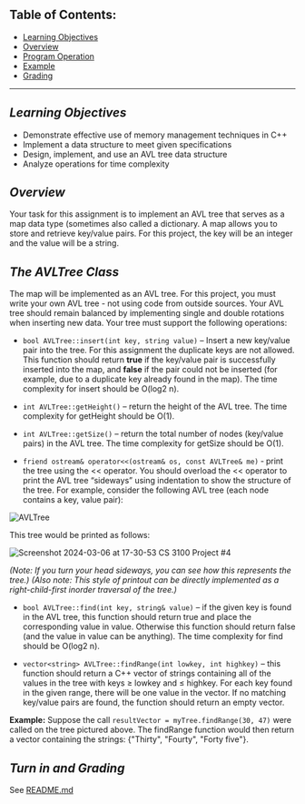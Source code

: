 ## Table of Contents:
* [Learning Objectives](#learning-objectives)
* [Overview](#overview)
* [Program Operation](#program-operation)
* [Example](#example-of-program-execution)
* [Grading](#turn-in-and-grading)

---

## _Learning Objectives_

- Demonstrate effective use of memory management techniques in C++
- Implement a data structure to meet given specifications
- Design, implement, and use an AVL tree data structure
- Analyze operations for time complexity

## _Overview_

  Your task for this assignment is to implement an AVL tree that serves as a map data type (sometimes also called a dictionary. A map allows you to store and retrieve key/value pairs. For this project, the key will be an integer and the value will be a string.

## _The AVLTree Class_

The map will be implemented as an AVL tree. For this project, you must write your own AVL tree - not using code from outside sources. Your AVL tree should remain balanced by implementing single and double rotations when inserting new data. Your tree must support the following operations: 

- `bool AVLTree::insert(int key, string value)` – Insert a new key/value pair into the tree. For this assignment the duplicate keys are not allowed. This function should return **true** if the key/value pair is successfully inserted into the map, and **false** if the pair could not be inserted (for example, due to a duplicate key already found in the map). The time complexity for insert should be O(log2 n).

- `int AVLTree::getHeight()` – return the height of the AVL tree. The time complexity for getHeight should be O(1).

- `int AVLTree::getSize()` – return the total number of nodes (key/value pairs) in the AVL tree. The time complexity for getSize should be O(1).

- `friend ostream& operator<<(ostream& os, const AVLTree& me)` ‐ print the tree using the << operator. You should overload the << operator to print the AVL tree “sideways” using indentation to show the structure of the tree. For example, consider the following AVL tree (each node contains a key, value pair):

![AVLTree](https://github.com/WSU-CS-3100/Project4/assets/108754033/2aec7ac5-0fb0-414b-9ca8-a34a551c078b)

This tree would be printed as follows:

![Screenshot 2024-03-06 at 17-30-53 CS 3100 Project #4](https://github.com/WSU-CS-3100/Project4/assets/108754033/dcbee2e6-433c-47ff-b39b-10ea8ba8dca7)

_(Note: If you turn your head sideways, you can see how this represents the tree.)
(Also note: This style of printout can be directly implemented as a right-child-first inorder traversal of the tree.)_

- `bool AVLTree::find(int key, string& value)` – if the given key is found in the AVL tree, this function should return true and place the corresponding value in value. Otherwise this function should return false (and the value in value can be anything). The time complexity for find should be O(log2 n).

- `vector<string> AVLTree::findRange(int lowkey, int highkey)` – this function should return a C++ vector of strings containing all of the values in the tree with keys ≥ lowkey and ≤ highkey. For each key found in the given range, there will be one value in the vector. If no matching key/value pairs are found, the function should return an empty vector.

**Example:** Suppose the call `resultVector = myTree.findRange(30, 47)` were called on the tree pictured above. The findRange function would then return a vector containing the strings: {"Thirty", "Fourty", "Forty five"}.

## _Turn in and Grading_

See [README.md](https://github.com/WSU-CS-3100/Project4/blob/main/README.md)
